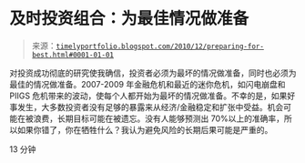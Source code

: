 <!--yml

分类：未分类

日期：2024-05-18 15:27:16

-->

# 及时投资组合：为最佳情况做准备

> 来源：[`timelyportfolio.blogspot.com/2010/12/preparing-for-best.html#0001-01-01`](http://timelyportfolio.blogspot.com/2010/12/preparing-for-best.html#0001-01-01)

对投资成功彻底的研究使我确信，投资者必须为最坏的情况做准备，同时也必须为最佳的情况做准备。2007-2009 年金融危机和最近的迷你危机，如闪电崩盘和 PIIGS 危机带来的波动，使每个人都开始为最坏的情况做准备。不幸的是，如果好事发生，大多数投资者没有足够的暴露来从经济/金融稳定和扩张中受益。机会可能在被浪费，长期目标可能在被遗忘。没有人能够预测出 70%以上的准确率，所以如果你错了，你在牺牲什么？我认为避免风险的长期后果可能是严重的。

13 分钟
